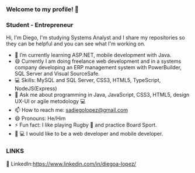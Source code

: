 ### Welcome to my profile! 👋
### Student - Entrepreneur

Hi, I'm Diego, I'm studying Systems Analyst and I share my repositories so they can be helpful and you can see what I'm working on. 

- 🌱 I’m currently learning ASP.NET, mobile development with Java.
- 😄 Currently I am doing freelance web development and in a systems company developing an ERP management system with PowerBuilder, SQL Server and Visual SourceSafe.
- 💻 Skills: MySQL and SQL Server, CSS3, HTML5, TypeScript, NodeJS(Express)
- 💬 Ask me about programming in Java, JavaScript, CSS3, HTML5, design UX-UI or agile metodology 💻
- 📫 How to reach me: sadiegolopez@gmail.com 
- 😄 Pronouns: He/Him
- ⚡ Fun fact: I like playing Rugby 🏉 and practice Board Sport.
- 🧑‍ 💻 I would like to be a web developer and mobile developer.



### LINKS 

🔗 LinkedIn:https://www.linkedin.com/in/diegoa-lopez/


